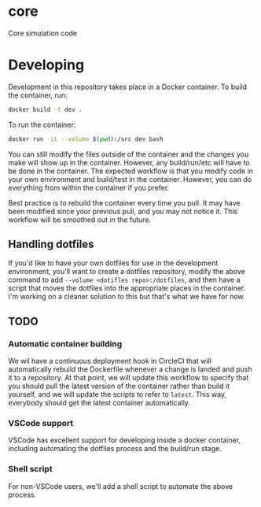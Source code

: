 # core
Core simulation code

# Developing
Development in this repository takes place in a Docker container.  To build the container, run:

```bash
docker build -t dev .
```

To run the container:

```bash
docker run -it --volume $(pwd):/src dev bash
```

You can still modify the files outside of the container and the changes you make will show up in the container.  However, any build/run/etc will have to be done in the container.  The expected workflow is that you modify code in your own environment and build/test in the container.  However, you can do everything from within the container if you prefer.

Best practice is to rebuild the container every time you pull.  It may have been modified since your previous pull, and you may not notice it.  This workflow will be smoothed out in the future.

## Handling dotfiles
If you'd like to have your own dotfiles for use in the development environment, you'll want to create a dotfiles repository, modify the above command to add `--volume <dotifles repo>:/dotfiles`, and then have a script that moves the dotfiles into the appropriate places in the container.  I'm working on a cleaner solution to this but that's what we have for now.

## TODO
### Automatic container building
We wil have a continuous deployment hook in CircleCI that will automatically rebuild the Dockerfile whenever a change is landed and push it to a repository.  At that point, we will update this workflow to specify that you should pull the latest version of the container rather than build it yourself, and we will update the scripts to refer to `latest`.  This way, everybody should get the latest container automatically.

### VSCode support
VSCode has excellent support for developing inside a docker container, including automating the dotfiles process and the build/run stage.

### Shell script
For non-VSCode users, we'll add a shell script to automate the above process.